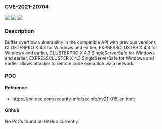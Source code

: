 ### [CVE-2021-20704](https://cve.mitre.org/cgi-bin/cvename.cgi?name=CVE-2021-20704)
![](https://img.shields.io/static/v1?label=Product&message=CLUSTERPRO%20X&color=blue)
![](https://img.shields.io/static/v1?label=Version&message=CLUSTERPRO%20X%204.3%20for%20Windows%20and%20earlier%2C%20EXPRESSCLUSTER%20X%204.3%20for%20Windows%20and%20earlier%2C%20CLUSTERPRO%20X%204.3%20SingleServerSafe%20for%20Windows%20and%20earlier%2C%20EXPRESSCLUSTER%20X%204.3%20SingleServerSafe%20for%20Windows%20and%20earlier%20&color=brightgreen)
![](https://img.shields.io/static/v1?label=Vulnerability&message=Buffer%20overflow&color=brightgreen)

### Description

Buffer overflow vulnerability in the compatible API with previous versions CLUSTERPRO X 4.3 for Windows and earlier, EXPRESSCLUSTER X 4.3 for Windows and earlier, CLUSTERPRO X 4.3 SingleServerSafe for Windows and earlier, EXPRESSCLUSTER X 4.3 SingleServerSafe for Windows and earlier allows attacker to remote code execution via a network.

### POC

#### Reference
- https://jpn.nec.com/security-info/secinfo/nv21-015_en.html

#### Github
No PoCs found on GitHub currently.

